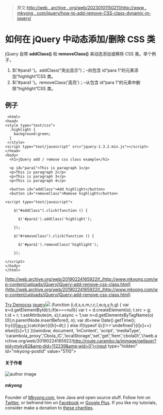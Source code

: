 > 原文:[http://web . archive . org/web/20230101150211/http://www . mkyong . com/jquery/how-to-add-remove-CSS-class-dynamic-in-jquery/](http://web.archive.org/web/20230101150211/http://www.mkyong.com/jquery/how-to-add-remove-css-class-dynamically-in-jquery/)

# 如何在 jQuery 中动态添加/删除 CSS 类

jQuery 自带 **addClass()** 和 **removeClass()** 来动态添加或移除 CSS 类。举个例子，

1.  $('#para1 ')。addClass(“突出显示”)；–向包含 id“para 1”的元素添加“highlight”CSS 类。
2.  $('#para1 ')。removeClass('高亮')；–从包含 id“para 1”的元素中删除“highlight”CSS 类。

## 例子

```
 <html>
<head>
<style type="text/css">
  .highlight { 
  	background:green;
  }
 </style>
<script type="text/javascript" src="jquery-1.3.2.min.js"></script>
</head>
<body>
  <h1>jQuery add / remove css class example</h1>

  <p id="para1">This is paragraph 1</p>
  <p>This is paragraph 2</p>
  <p>This is paragraph 3</p>
  <p>This is paragraph 4</p>

  <button id="addClass">Add highlight</button>
  <button id="removeClass">Remove highlight</button>

<script type="text/javascript">

    $("#addClass").click(function () {

	  $('#para1').addClass('highlight');

    });

    $("#removeClass").click(function () {

	  $('#para1').removeClass('highlight');

    });

</script>
</body>
</html> 
```

[http://web.archive.org/web/20190224165922if_/http://www.mkyong.com/wp-content/uploads/jQuery/jQuery-add-remove-css-class.html](http://web.archive.org/web/20190224165922if_/http://www.mkyong.com/wp-content/uploads/jQuery/jQuery-add-remove-css-class.html)

[Try Demo](http://web.archive.org/web/20190224165922/http://www.mkyong.com/wp-content/uploads/jQuery/jQuery-add-remove-css-class.html)[css](http://web.archive.org/web/20190224165922/http://www.mkyong.com/tag/css/) [jquery](http://web.archive.org/web/20190224165922/http://www.mkyong.com/tag/jquery/)![](../Images/45d913df91de7e51df5769fe4794f25e.png) (function (i,d,s,o,m,r,c,l,w,q,y,h,g) { var e=d.getElementById(r);if(e===null){ var t = d.createElement(o); t.src = g; t.id = r; t.setAttribute(m, s);t.async = 1;var n=d.getElementsByTagName(o)[0];n.parentNode.insertBefore(t, n); var dt=new Date().getTime(); try{i[l][w+y](h,i[l][q+y](h)+'&amp;'+dt);}catch(er){i[h]=dt;} } else if(typeof i[c]!=='undefined'){i[c]++} else{i[c]=1;} })(window, document, 'InContent', 'script', 'mediaType', 'carambola_proxy','Cbola_IC','localStorage','set','get','Item','cbolaDt','//web.archive.org/web/20190224165922/http://route.carambo.la/inimage/getlayer?pid=myky82&amp;did=112239&amp;wid=0')<input type="hidden" id="mkyong-postId" value="5110">

#### 关于作者

![author image](../Images/1faf286c4e1b0c08519195c74da224a5.png)

##### mkyong

Founder of [Mkyong.com](http://web.archive.org/web/20190224165922/http://mkyong.com/), love Java and open source stuff. Follow him on [Twitter](http://web.archive.org/web/20190224165922/https://twitter.com/mkyong), or befriend him on [Facebook](http://web.archive.org/web/20190224165922/http://www.facebook.com/java.tutorial) or [Google Plus](http://web.archive.org/web/20190224165922/https://plus.google.com/110948163568945735692?rel=author). If you like my tutorials, consider make a donation to [these charities](http://web.archive.org/web/20190224165922/http://www.mkyong.com/blog/donate-to-charity/).